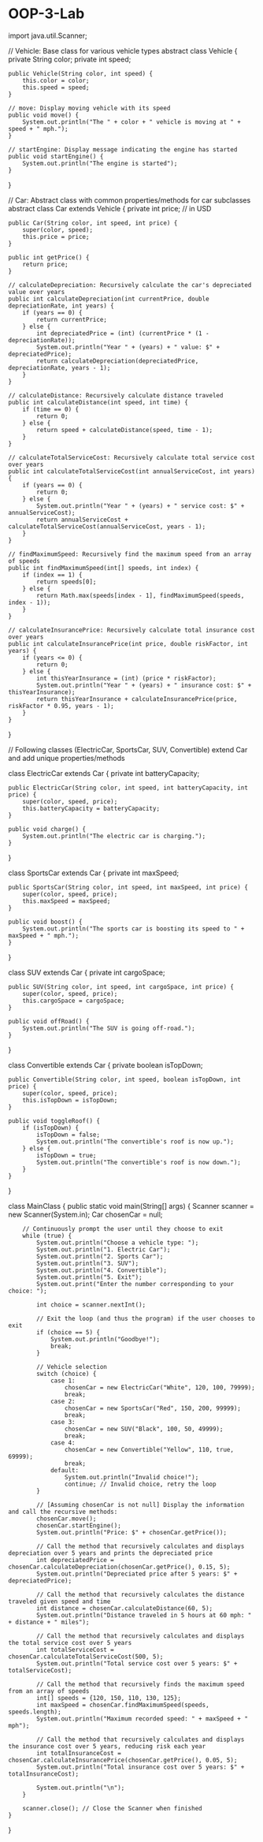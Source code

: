 # OOP-3-Lab
import java.util.Scanner;

// Vehicle: Base class for various vehicle types
abstract class Vehicle {
    private String color;
    private int speed;

    public Vehicle(String color, int speed) {
        this.color = color;
        this.speed = speed;
    }

    // move: Display moving vehicle with its speed
    public void move() {
        System.out.println("The " + color + " vehicle is moving at " + speed + " mph.");
    }

    // startEngine: Display message indicating the engine has started
    public void startEngine() {
        System.out.println("The engine is started");
    }
}

// Car: Abstract class with common properties/methods for car subclasses
abstract class Car extends Vehicle {
    private int price; // in USD

    public Car(String color, int speed, int price) {
        super(color, speed);
        this.price = price;
    }

    public int getPrice() {
        return price;
    }

    // calculateDepreciation: Recursively calculate the car's depreciated value over years
    public int calculateDepreciation(int currentPrice, double depreciationRate, int years) {
        if (years == 0) {
            return currentPrice;
        } else {
            int depreciatedPrice = (int) (currentPrice * (1 - depreciationRate));
            System.out.println("Year " + (years) + " value: $" + depreciatedPrice);
            return calculateDepreciation(depreciatedPrice, depreciationRate, years - 1);
        }
    }

    // calculateDistance: Recursively calculate distance traveled
    public int calculateDistance(int speed, int time) {
        if (time == 0) {
            return 0;
        } else {
            return speed + calculateDistance(speed, time - 1);
        }
    }

    // calculateTotalServiceCost: Recursively calculate total service cost over years
    public int calculateTotalServiceCost(int annualServiceCost, int years) {
        if (years == 0) {
            return 0;
        } else {
            System.out.println("Year " + (years) + " service cost: $" + annualServiceCost);
            return annualServiceCost + calculateTotalServiceCost(annualServiceCost, years - 1);
        }
    }

    // findMaximumSpeed: Recursively find the maximum speed from an array of speeds
    public int findMaximumSpeed(int[] speeds, int index) {
        if (index == 1) {
            return speeds[0];
        } else {
            return Math.max(speeds[index - 1], findMaximumSpeed(speeds, index - 1));
        }
    }

    // calculateInsurancePrice: Recursively calculate total insurance cost over years
    public int calculateInsurancePrice(int price, double riskFactor, int years) {
        if (years <= 0) {
            return 0;
        } else {
            int thisYearInsurance = (int) (price * riskFactor);
            System.out.println("Year " + (years) + " insurance cost: $" + thisYearInsurance);
            return thisYearInsurance + calculateInsurancePrice(price, riskFactor * 0.95, years - 1);
        }
    }
}

// Following classes (ElectricCar, SportsCar, SUV, Convertible) extend Car and add unique properties/methods

class ElectricCar extends Car {
    private int batteryCapacity;

    public ElectricCar(String color, int speed, int batteryCapacity, int price) {
        super(color, speed, price);
        this.batteryCapacity = batteryCapacity;
    }

    public void charge() {
        System.out.println("The electric car is charging.");
    }
}

class SportsCar extends Car {
    private int maxSpeed;

    public SportsCar(String color, int speed, int maxSpeed, int price) {
        super(color, speed, price);
        this.maxSpeed = maxSpeed;
    }

    public void boost() {
        System.out.println("The sports car is boosting its speed to " + maxSpeed + " mph.");
    }
}

class SUV extends Car {
    private int cargoSpace;

    public SUV(String color, int speed, int cargoSpace, int price) {
        super(color, speed, price);
        this.cargoSpace = cargoSpace;
    }

    public void offRoad() {
        System.out.println("The SUV is going off-road.");
    }
}

class Convertible extends Car {
    private boolean isTopDown;

    public Convertible(String color, int speed, boolean isTopDown, int price) {
        super(color, speed, price);
        this.isTopDown = isTopDown;
    }

    public void toggleRoof() {
        if (isTopDown) {
            isTopDown = false;
            System.out.println("The convertible's roof is now up.");
        } else {
            isTopDown = true;
            System.out.println("The convertible's roof is now down.");
        }
    }
}

class MainClass {
    public static void main(String[] args) {
        Scanner scanner = new Scanner(System.in);
        Car chosenCar = null;

        // Continuously prompt the user until they choose to exit
        while (true) {
            System.out.println("Choose a vehicle type: ");
            System.out.println("1. Electric Car");
            System.out.println("2. Sports Car");
            System.out.println("3. SUV");
            System.out.println("4. Convertible");
            System.out.println("5. Exit");
            System.out.print("Enter the number corresponding to your choice: ");

            int choice = scanner.nextInt();

            // Exit the loop (and thus the program) if the user chooses to exit
            if (choice == 5) {
                System.out.println("Goodbye!");
                break;
            }

            // Vehicle selection
            switch (choice) {
                case 1:
                    chosenCar = new ElectricCar("White", 120, 100, 79999);
                    break;
                case 2:
                    chosenCar = new SportsCar("Red", 150, 200, 99999);
                    break;
                case 3:
                    chosenCar = new SUV("Black", 100, 50, 49999);
                    break;
                case 4:
                    chosenCar = new Convertible("Yellow", 110, true, 69999);
                    break;
                default:
                    System.out.println("Invalid choice!");
                    continue; // Invalid choice, retry the loop
            }

            // [Assuming chosenCar is not null] Display the information and call the recursive methods:
            chosenCar.move();
            chosenCar.startEngine();
            System.out.println("Price: $" + chosenCar.getPrice());

            // Call the method that recursively calculates and displays depreciation over 5 years and prints the depreciated price
            int depreciatedPrice = chosenCar.calculateDepreciation(chosenCar.getPrice(), 0.15, 5);
            System.out.println("Depreciated price after 5 years: $" + depreciatedPrice);

            // Call the method that recursively calculates the distance traveled given speed and time
            int distance = chosenCar.calculateDistance(60, 5);  
            System.out.println("Distance traveled in 5 hours at 60 mph: " + distance + " miles");

            // Call the method that recursively calculates and displays the total service cost over 5 years
            int totalServiceCost = chosenCar.calculateTotalServiceCost(500, 5);  
            System.out.println("Total service cost over 5 years: $" + totalServiceCost);

            // Call the method that recursively finds the maximum speed from an array of speeds
            int[] speeds = {120, 150, 110, 130, 125};
            int maxSpeed = chosenCar.findMaximumSpeed(speeds, speeds.length);
            System.out.println("Maximum recorded speed: " + maxSpeed + " mph");

            // Call the method that recursively calculates and displays the insurance cost over 5 years, reducing risk each year
            int totalInsuranceCost = chosenCar.calculateInsurancePrice(chosenCar.getPrice(), 0.05, 5);
            System.out.println("Total insurance cost over 5 years: $" + totalInsuranceCost);

            System.out.println("\n");
        }

        scanner.close(); // Close the Scanner when finished
    }
}
